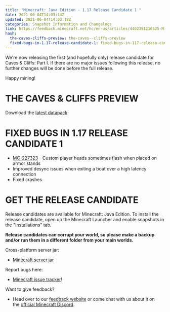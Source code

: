 ```yaml
---
title: "Minecraft: Java Edition - 1.17 Release Candidate 1 "
date: 2021-06-04T14:03:14Z
updated: 2021-06-04T14:03:18Z
categories: Snapshot Information and Changelogs
link: https://feedback.minecraft.net/hc/en-us/articles/4402391216525-Minecraft-Java-Edition-1-17-Release-Candidate-1
hash:
  the-caves-cliffs-preview: the-caves--cliffs-preview
  fixed-bugs-in-1.17-release-candidate-1: fixed-bugs-in-117-release-candidate-1
---
```


We're now releasing the first (and hopefully only) release candidate for Caves & Cliffs: Part I. If there are no major issues following this release, no further changes will be done before the full release. 

Happy mining!

# THE CAVES & CLIFFS PREVIEW

Download the [latest datapack](https://launcher.mojang.com/v1/objects/622bf0fd298e1e164ecd05d866045ed5941283cf/CavesAndCliffsPreview.zip).

# FIXED BUGS IN 1.17 RELEASE CANDIDATE 1

- [MC-227323](https://bugs.mojang.com/browse/MC-227323) - Custom player heads sometimes flash when placed on armor stands
- Improved desync issues when exiting a boat over a high latency connection
- Fixed crashes

# GET THE RELEASE CANDIDATE

Release candidates are available for Minecraft: Java Edition. To install the release candidate, open up the Minecraft Launcher and enable snapshots in the "Installations" tab.

**Release candidates can corrupt your world, so please make a backup and/or run them in a different folder from your main worlds.**

Cross-platform server jar:

- [Minecraft server jar](https://launcher.mojang.com/v1/objects/4de310c8c4f4a8ab4574246c1d63e3de3af1444d/server.jar)

Report bugs here:

- [Minecraft issue tracker](https://aka.ms/snapshotbugs?ref=blog)!

Want to give feedback?

- Head over to our [feedback website](https://aka.ms/snapshotfeedback) or come chat with us about it on the [official Minecraft Discord](https://discordapp.com/invite/minecraft).
